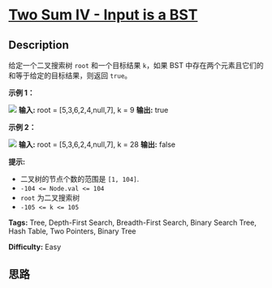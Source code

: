 # [Two Sum IV - Input is a BST][title]

## Description

给定一个二叉搜索树 `root` 和一个目标结果 `k`，如果 BST 中存在两个元素且它们的和等于给定的目标结果，则返回 `true`。



**示例 1：**

![](https://assets.leetcode.com/uploads/2020/09/21/sum_tree_1.jpg)
            **输入:** root = [5,3,6,2,4,null,7], k = 9    **输出:** true    

**示例 2：**

![](https://assets.leetcode.com/uploads/2020/09/21/sum_tree_2.jpg)
            **输入:** root = [5,3,6,2,4,null,7], k = 28    **输出:** false    



**提示:**

  * 二叉树的节点个数的范围是  `[1, 104]`.
  * `-104 <= Node.val <= 104`
  * `root` 为二叉搜索树
  * `-105 <= k <= 105`


**Tags:** Tree, Depth-First Search, Breadth-First Search, Binary Search Tree, Hash Table, Two Pointers, Binary Tree

**Difficulty:** Easy

## 思路

[title]: https://leetcode-cn.com/problems/two-sum-iv-input-is-a-bst
